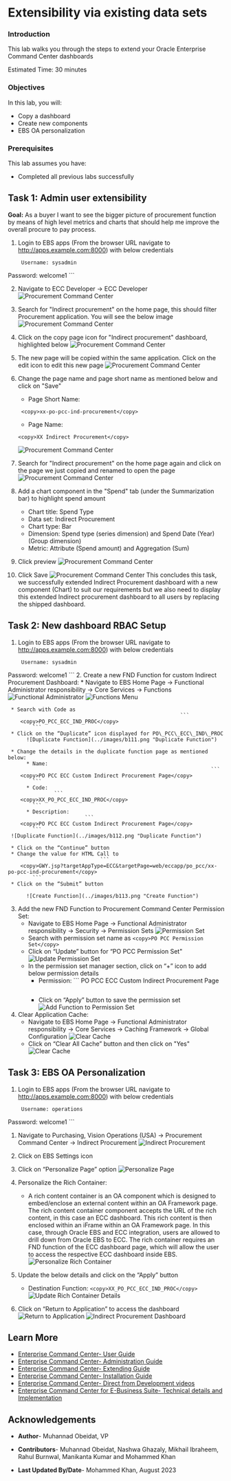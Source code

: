 # Extensibility via existing data sets

### Introduction


This lab walks you through the steps to extend your Oracle Enterprise Command Center dashboards


Estimated Time: 30 minutes

### Objectives
In this lab, you will:
* Copy a dashboard
* Create new components
* EBS OA personalization



### Prerequisites

This lab assumes you have:
* Completed all previous labs successfully 

##  

## Task 1: Admin user extensibility

**Goal:** As a buyer I want to see the bigger picture of procurement function by means of high level metrics and charts that should help me improve the overall procure to pay process.

1. Login to EBS apps (From the browser URL navigate to http://apps.example.com:8000) with below credentials

    ```
  	 Username: sysadmin
Password: welcome1
    ```

2. Navigate to ECC Developer -> ECC Developer
    ![Procurement Command Center](../images/val1.png "Procurement Command Center")
3. Search for "Indirect procurement" on the home page, this should filter Procurement application. You will see the below image
    ![Procurement Command Center](../images/ext2.png "Procurement Command Center")
4. Click on the copy page icon for "Indirect procurement"  dashboard, highlighted below
    ![Procurement Command Center](../images/ext3.png "Procurement Command Center")

5. The new page will be copied within the same application. Click on the edit icon to edit this new page
    ![Procurement Command Center](../images/ext4.png "Procurement Command Center")
6. Change the page name and page short name as mentioned below and click on "Save"
    - Page Short Name:
    ```
  	 <copy>xx-po-pcc-ind-procurement</copy>
    ```
    - Page Name:
    ```
    <copy>XX Indirect Procurement</copy>
    ```
     ![Procurement Command Center](../images/ext5.png "Procurement Command Center")

7. Search for "Indirect procurement" on the home page again and click on the page we just copied and renamed to open the page
    ![Procurement Command Center](../images/image49.png "Procurement Command Center")

8. Add a chart component in the "Spend" tab (under the Summarization bar) to highlight spend amount

    - Chart title: Spend Type
    - Data set: Indirect Procurement 
    - Chart type: Bar
    - Dimension: Spend type (series dimension) and Spend Date (Year) (Group dimension)
    - Metric: Attribute (Spend amount) and Aggregation (Sum) 

14. Click preview 
     ![Procurement Command Center](../images/ext700.png "Procurement Command Center")
15. Click Save
     ![Procurement Command Center](../images/ext800.png "Procurement Command Center")
This concludes this task, we successfully extended Indirect Procurement dashboard with a new component (Chart) to suit our requirements but we also need to display this extended Indirect procurement dashboard to all users by replacing the shipped dashboard.


## Task 2: New dashboard RBAC Setup 


1. Login to EBS apps (From the browser URL navigate to http://apps.example.com:8000) with below credentials

    ```
  	 Username: sysadmin
Password: welcome1
    ```
2.	Create a new FND Function for custom Indirect Procurement Dashboard:
     * Navigate to EBS Home Page -> Functional Administrator responsibility -> Core Services -> Functions
        ![Functional Administrator](../images/functionaladministratorpath.png "Functional Administrator")
        ![Functions Menu](../images/functions.png "Functions Menu")

     * Search with Code as 
                                                            ```
  	    <copy>PO_PCC_ECC_IND_PROC</copy>
            ```
     * Click on the “Duplicate” icon displayed for PO\_PCC\_ECC\_IND\_PROC
          ![Duplicate Function](../images/b111.png "Duplicate Function")

     * Change the details in the duplicate function page as mentioned below:
          * Name: 
                                                                      ```
  	    <copy>PO PCC ECC Custom Indirect Procurement Page</copy>
            ```
          * Code: 
                   ```
  	    <copy>XX_PO_PCC_ECC_IND_PROC</copy>
            ```
          * Description: 
                             ```
  	    <copy>PO PCC ECC Custom Indirect Procurement Page</copy>
            ```
     ![Duplicate Function](../images/b112.png "Duplicate Function")

     * Click on the “Continue” button
     * Change the value for HTML Call to 
                                  ```
  	    <copy>GWY.jsp?targetAppType=ECC&targetPage=web/eccapp/po_pcc/xx-po-pcc-ind-procurement</copy>
            ```
     * Click on the “Submit” button

          ![Create Function](../images/b113.png "Create Function") 

3. Add the new FND Function to Procurement Command Center Permission Set:
    * Navigate to EBS Home Page -> Functional Administrator responsibility -> Security -> Permission Sets
        ![Permission Set](../images/permissionset.png "Permission Set")
    * Search with permission set name as 
                                        ```
  	    <copy>PO PCC Permission Set</copy>
            ```
    * Click on “Update” button for “PO PCC Permission Set"
        ![Update Permission Set](../images/updatepermissionset.png "Update Permission Set")
    * In the permission set manager section, click on “+” icon to add below permission details
        * Permission: 
                                                        ```
  	    <copy>PO PCC ECC Custom Indirect Procurement Page</copy>
            ```
        * Click on “Apply” button to save the permission set
        ![Add Function to Permission Set](../images/addindirectprocurementpagetopermissionset.png "Add Function to Permission Set")
4.  Clear Application Cache:
    * Navigate to EBS Home Page -> Functional Administrator responsibility -> Core Services -> Caching Framework -> Global Configuration
        ![Clear Cache](../images/clearcachesteps.png "Clear Cache")
    * Click on “Clear All Cache” button and then click on "Yes"
        ![Clear Cache](../images/ss110.png "Clear Cache")

## Task 3: EBS OA Personalization 
1. Login to EBS apps (From the browser URL navigate to http://apps.example.com:8000) with below credentials

    ```
  	 Username: operations
Password: welcome1
    ```
1.	Navigate to Purchasing, Vision Operations (USA) -> Procurement Command Center -> Indirect Procurement
          ![Indirect Procurement](../images/b116.png "Indirect Procurement")
2.	Click on EBS Settings icon
3.	Click on “Personalize Page” option
          ![Personalize Page](../images/b117.png "Personalize Page")

4. Personalize the Rich Container:

    * A rich content container is an OA component which is designed to embed/enclose an external content within an OA Framework page. The rich content container component accepts the URL of the rich content, in this case an ECC dashboard.
    This rich content is then enclosed within an iFrame within an OA Framework page. 
    In this case, through Oracle EBS and ECC integration, users are allowed to drill down from Oracle EBS to ECC. The rich container requires an FND function of the ECC dashboard page, which will allow the user to access the respective ECC dashboard inside EBS.
          ![Personalize Rich Container](../images/b118.png "Personalize Rich Container")

5.	Update the below details and click on the “Apply” button
     * Destination Function: 
                                                      ```
  	    <copy>XX_PO_PCC_ECC_IND_PROC</copy>
            ```
          ![Update Rich Container Details](../images/b119.png "Update Rich Container Details")

6. Click on “Return to Application” to access the dashboard
          ![Return to Application](../images/jk1.png "Return to Application")
          ![Indirect Procurement Dashboard](../images/b1110.png " Indirect Procurement Dashboard")




## Learn More
* [Enterprise Command Center- User Guide](https://docs.oracle.com/cd/E26401_01/doc.122/e22956/T27641T671922.htm)
* [Enterprise Command Center- Administration Guide](https://docs.oracle.com/cd/E26401_01/doc.122/f34732/toc.htm)
* [Enterprise Command Center- Extending Guide](https://docs.oracle.com/cd/E26401_01/doc.122/f21671/T673609T673618.htm)
* [Enterprise Command Center- Installation Guide](https://support.oracle.com/epmos/faces/DocumentDisplay?_afrLoop=264801675930013&id=2495053.1&_afrWindowMode=0&_adf.ctrl-state=1c6rxqpyoj_102)
* [Enterprise Command Center- Direct from Development videos](https://learn.oracle.com/ols/course/ebs-enterprise-command-centers-direct-from-development/50662/60350)
* [Enterprise Command Center for E-Business Suite- Technical details and Implementation](https://mylearn.oracle.com/ou/component/-/117416)

## Acknowledgements

* **Author**- Muhannad Obeidat, VP

* **Contributors**-  Muhannad Obeidat, Nashwa Ghazaly, Mikhail Ibraheem, Rahul Burnwal, Manikanta Kumar and Mohammed Khan

* **Last Updated By/Date**- Mohammed Khan, August 2023


